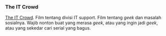 ### The IT Crowd

[The IT Crowd](http://www.channel4.com/entertainment/tv/microsites/I/itcrowd/). Film tentang divisi IT support. Film tentang _geek_ dan masalah sosialnya. Wajib nonton buat yang merasa _geek_, atau yang ingin jadi _geek_, atau yang sekedar cari serial yang bagus.

<!-- {"time": "2007-07-10 05:02:03", "title": "The IT Crowd"} -->
